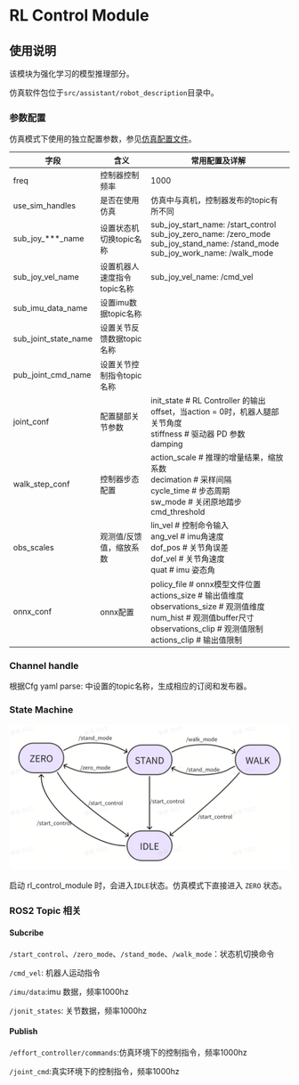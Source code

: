 # RL Control Module

## 使用说明

该模块为强化学习的模型推理部分。

仿真软件包位于`src/assistant/robot_description`目录中。

### 参数配置

仿真模式下使用的独立配置参数，参见[仿真配置文件](/src/module/rl_control_module/cfg/rl_x1_sim.yaml)。

| 字段                  |  含义                        | 常用配置及详解                                                   |
| -------------------- | ------------------------- | ---------------------------------------------------------------------- |
| freq                 | 控制器控制频率            | 1000                                               |
| use_sim_handles      | 是否在使用仿真            | 仿真中与真机，控制器发布的topic有所不同                      |
| sub_joy_***_name     | 设置状态机切换topic名称   | sub_joy_start_name: /start_control<br />sub_joy_zero_name: /zero_mode<br />sub_joy_stand_name: /stand_mode<br />sub_joy_work_name: /walk_mode<br /> |
| sub_joy_vel_name     | 设置机器人速度指令topic名称| sub_joy_vel_name: /cmd_vel
| sub_imu_data_name    | 设置imu数据topic名称      |                                                              |
| sub_joint_state_name | 设置关节反馈数据topic名称 |                                                              |
| pub_joint_cmd_name   | 设置关节控制指令topic名称 |                                                              |
| joint_conf           | 配置腿部关节参数          | init_state  # RL Controller 的输出 offset，当action = 0时，机器人腿部关节角度 <br />stiffness   # 驱动器 PD 参数 <br />damping |
| walk_step_conf       | 控制器步态配置            | action_scale          # 推理的增量结果，缩放系数<br />decimation            # 采样间隔<br />cycle_time            # 步态周期<br />sw_mode             # 关闭原地踏步<br />cmd_threshold     |
| obs_scales           | 观测值/反馈值，缩放系数   | lin_vel        # 控制命令输入<br />ang_vel     # imu角速度<br />dof_pos     # 关节角误差<br />dof_vel      # 关节角速度<br />quat          #  imu 姿态角 |
| onnx_conf            | onnx配置                  | policy_file              # onnx模型文件位置 <br />actions_size          # 输出值维度 <br />observations_size # 观测值维度 <br />num_hist               # 观测值buffer尺寸 <br />observations_clip  # 观测值限制 <br />actions_clip           # 输出值限制 |

### Channel handle

根据Cfg yaml parse: 中设置的topic名称，生成相应的订阅和发布器。

### State Machine

![rl_control_img](rl_control_img.png)

启动 rl_control_module 时，会进入`IDLE`状态。仿真模式下直接进入 `ZERO` 状态。

### ROS2 Topic 相关

#### Subcribe

`/start_control`、`/zero_mode`、`/stand_mode`、`/walk_mode`：状态机切换命令

`/cmd_vel`: 机器人运动指令

`/imu/data`:imu 数据，频率1000hz

`/jonit_states`: 关节数据，频率1000hz

#### Publish

`/effort_controller/commands`:仿真环境下的控制指令，频率1000hz

`/joint_cmd`:真实环境下的控制指令，频率1000hz
